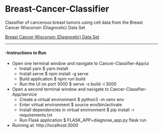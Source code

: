 # Breast-Cancer-Classifier
Classifier of cancerous breast tumors using cell data from the Breast Cancer Wisconsin (Diagnostic) Data Set

[Breast Cancer Wisconsin (Diagnostic) Data Set](https://www.kaggle.com/uciml/breast-cancer-wisconsin-data)

---

#### -Instructions to Run

- Open one terminal window and navigate to Cancer-Classifier-App/ui
  - Install yarn
         $ yarn install
  - Install serve
         $ npm install -g serve
  - Build application
         $ npm run build
  - Run the UI on port 3000
         $ serve -s build -l 3000
- Open a second terminal window and navigate to Cancer-Classifier-App/service
  - Create a virtual environment
         $ python3 -m venv env
  - Enter virtual environment
         $ source env/bin/activate
  - Install dependencies in virtual environment
         $ pip install -r requirements.txt
  - Run Flask application
         $ FLASK_APP=diagnose_app.py flask run
- Running at: http://localhost:3000  

